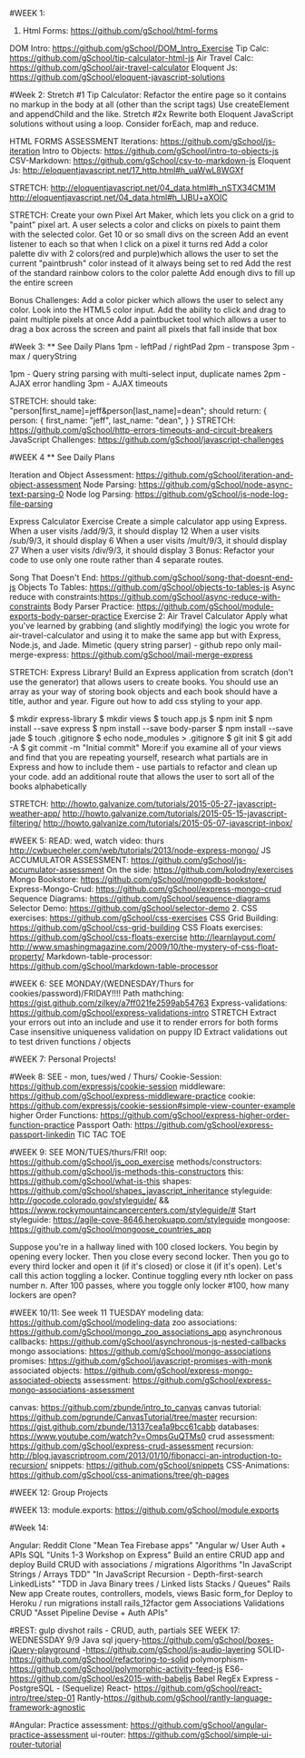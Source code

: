#WEEK 1:
1. Html Forms: https://github.com/gSchool/html-forms

DOM Intro: https://github.com/gSchool/DOM_Intro_Exercise
Tip Calc: https://github.com/gSchool/tip-calculator-html-js
Air Travel Calc: https://github.com/gSchool/air-travel-calculator
Eloquent Js: https://github.com/gSchool/eloquent-javascript-solutions

#Week 2:
Stretch #1
  Tip Calculator: Refactor the entire page so it contains no markup in the body at all (other than the script tags)
  Use createElement and appendChild and the like.
Stretch #2x
Rewrite both Eloquent JavaScript solutions without using a loop. Consider forEach, map and reduce.

HTML FORMS ASSESSMENT
Iterations: https://github.com/gSchool/js-iteration
Intro to Objects: https://github.com/gSchool/intro-to-objects-js
CSV-Markdown: https://github.com/gSchool/csv-to-markdown-js
Eloquent Js: http://eloquentjavascript.net/17_http.html#h_uaWwL8WGXf

STRETCH:
  http://eloquentjavascript.net/04_data.html#h_nSTX34CM1M
  http://eloquentjavascript.net/04_data.html#h_IJBU+aXOIC

STRETCH:
Create your own Pixel Art Maker, which lets you click on a grid to "paint" pixel art.
  A user selects a color and clicks on pixels to paint them with the selected color.
  Get 10 or so small divs on the screen
  Add an event listener to each so that when I click on a pixel it turns red
  Add a color palette div with 2 colors(red and purple)which allows the user to set the current "paintbrush" color instead of it always being set to red
  Add the rest of the standard rainbow colors to the color palette
  Add enough divs to fill up the entire screen

Bonus Challenges:
Add a color picker which allows the user to select any color. Look into the HTML5 color input.
Add the ability to click and drag to paint multiple pixels at once
Add a paintbucket tool which allows a user to drag a box across the screen and paint all pixels that fall inside that box


#Week 3:
** See Daily Plans
1pm - leftPad / rightPad
2pm - transpose
3pm - max / queryString

1pm - Query string parsing with multi-select input, duplicate names
2pm - AJAX error handling
3pm - AJAX timeouts

STRETCH:
should take: "person[first_name]=jeff&person[last_name]=dean";
should return:
{
  person: {
    first_name: "jeff",
    last_name: "dean",
  }
}
STRETCH: https://github.com/gSchool/http-errors-timeouts-and-circuit-breakers
JavaScript Challenges: https://github.com/gSchool/javascript-challenges

#WEEK 4
** See Daily Plans

Iteration and Object Assessment: https://github.com/gSchool/iteration-and-object-assessment
Node Parsing: https://github.com/gSchool/node-async-text-parsing-0
Node log Parsing: https://github.com/gSchool/js-node-log-file-parsing

Express Calculator Exercise
Create a simple calculator app using Express.
When a user visits /add/9/3, it should display 12
When a user visits /sub/9/3, it should display 6
When a user visits /mult/9/3, it should display 27
When a user visits /div/9/3, it should display 3
Bonus: Refactor your code to use only one route rather than 4 separate routes.

Song That Doesn't End: https://github.com/gSchool/song-that-doesnt-end-js
Objects To Tables: https://github.com/gSchool/objects-to-tables-js
Async reduce with constraints:https://github.com/gSchool/async-reduce-with-constraints
Body Parser Practice: https://github.com/gSchool/module-exports-body-parser-practice
Exercise 2: Air Travel Calculator
Apply what you've learned by grabbing (and slightly modifying) the logic you wrote for air-travel-calculator and using it to make the same app but with Express, Node.js, and Jade.
Mimetic (query string parser) - github repo only
mail-merge-express: https://github.com/gSchool/mail-merge-express


STRETCH: Express Library!
Build an Express application from scratch (don't use the generator) that allows users to create books. You should use an array as your way of storing book objects and each book should have a title, author and year. Figure out how to add css styling to your app.

$ mkdir express-library
$ mkdir views
$ touch app.js
$ npm init
$ npm install --save express
$ npm install --save body-parser
$ npm install --save jade
$ touch .gitignore
$ echo node_modules > .gitignore
$ git init
$ git add -A
$ git commit -m "Initial commit"
More:if you examine all of your views and find that you are repeating yourself, research what partials are in Express and how to include them - use partials to refactor and clean up your code.
add an additional route that allows the user to sort all of the books alphabetically

STRETCH:
http://howto.galvanize.com/tutorials/2015-05-27-javascript-weather-app/
http://howto.galvanize.com/tutorials/2015-05-15-javascript-filtering/
http://howto.galvanize.com/tutorials/2015-05-07-javascript-inbox/

#WEEK 5:
READ: wed, watch video: thurs
http://cwbuecheler.com/web/tutorials/2013/node-express-mongo/
JS ACCUMULATOR ASSESSMENT: https://github.com/gSchool/js-accumulator-assessment
On the side: https://github.com/kolodny/exercises
Mongo Bookstore: https://github.com/gSchool/mongodb-bookstore/
Express-Mongo-Crud: https://github.com/gSchool/express-mongo-crud
Sequence Diagrams: https://github.com/gSchool/sequence-diagrams
Selector Demo: https://github.com/gSchool/selector-demo
2. CSS exercises: https://github.com/gSchool/css-exercises
CSS Grid Building: https://github.com/gSchool/css-grid-building
CSS Floats exercises: https://github.com/gSchool/css-floats-exercise
http://learnlayout.com/
http://www.smashingmagazine.com/2009/10/the-mystery-of-css-float-property/
Markdown-table-processor: https://github.com/gSchool/markdown-table-processor

#WEEK 6:
SEE MONDAY/(WEDNESDAY/Thurs for cookies/password)/FRIDAY!!!!
Path mathching: https://gist.github.com/zilkey/a7ff021fe2599ab54763
Express-validations: https://github.com/gSchool/express-validations-intro
STRETCH
  Extract your errors out into an include and use it to render errors for both forms
  Case insensitive uniqueness validation on puppy ID
  Extract validations out to test driven functions / objects

#WEEK 7: Personal Projects!

#Week 8:
SEE - mon, tues/wed / Thurs/
Cookie-Session: https://github.com/expressjs/cookie-session
middleware: https://github.com/gSchool/express-middleware-practice
cookie: https://github.com/expressjs/cookie-session#simple-view-counter-example
higher Order Functions: https://github.com/gSchool/express-higher-order-function-practice
Passport Oath: https://github.com/gSchool/express-passport-linkedin
TIC TAC TOE

#WEEK 9:
SEE MON/TUES/thurs/FRI!
oop: https://github.com/gSchool/js_oop_exercise
methods/constructors: https://github.com/gSchool/js-methods-this-constructors
this: https://github.com/gSchool/what-is-this
shapes: https://github.com/gSchool/shapes_javascript_inheritance
styleguide: http://gocode.colorado.gov/styleguide/ && https://www.rockymountaincancercenters.com/styleguide/#
Start styleguide: https://agile-cove-8646.herokuapp.com/styleguide
mongoose: https://github.com/gSchool/mongoose_countries_app

Suppose you're in a hallway lined with 100 closed lockers. You begin by opening every locker. Then you close every second locker. Then you go to every third locker and open it (if it's closed) or close it (if it's open). Let's call this action toggling a locker. Continue toggling every nth locker on pass number n. After 100 passes, where you toggle only locker #100, how many lockers are open?

#WEEK 10/11:
See week 11 TUESDAY
modeling data: https://github.com/gSchool/modeling-data
zoo associations: https://github.com/gSchool/mongo_zoo_associations_app
asynchronous callbacks: https://github.com/gSchool/asynchronous-js-nested-callbacks
mongo associations: https://github.com/gSchool/mongo-associations
promises: https://github.com/gSchool/javascript-promises-with-monk
associated objects: https://github.com/gSchool/express-mongo-associated-objects
assessment: https://github.com/gSchool/express-mongo-associations-assessment

canvas: https://github.com/zbunde/intro_to_canvas
canvas tutorial: https://github.com/pgrunde/CanvasTutorial/tree/master
recursion: https://gist.github.com/zbunde/13137cea1a9bcc61cabb
databases: https://www.youtube.com/watch?v=OmpsGuQTMs0
crud assessment: https://github.com/gSchool/express-crud-assessment
recursion: http://blog.javascriptroom.com/2013/01/10/fibonacci-an-introduction-to-recursion/
snippets: https://github.com/gSchool/snippets
CSS-Animations: https://github.com/gSchool/css-animations/tree/gh-pages


#WEEK 12: Group Projects

#WEEK 13:
module.exports: https://github.com/gSchool/module.exports

#Week 14:

Angular:
	Reddit Clone
  "Mean Tea Firebase apps"
  "Angular w/ User Auth + APIs
SQL
  "Units 1-3 Workshop on Express"
  Build an entire CRUD app and deploy
  Build CRUD with associations / migrations
Algorithms
  "In JavaScript Strings / Arrays TDD"
  "In JavaScript Recursion - Depth-first-search LinkedLists"
  "TDD in Java Binary trees / Linked lists Stacks / Queues"
Rails
  New app
  Create routes, controllers, models, views
  Basic form_for
  Deploy to Heroku / run migrations
  install rails_12factor gem
  Associations
  Validations
  CRUD
  "Asset Pipeline Devise + Auth APIs"


#REST:
gulp
divshot
rails - CRUD, auth, partials SEE WEEK 17: WEDNESSDAY 9/9
Java
sql
jquery-https://github.com/gSchool/boxes-jQuery-playground
      -https://github.com/gSchool/js-audio-layering
SOLID-https://github.com/gSchool/refactoring-to-solid
polymorphism-https://github.com/gSchool/polymorphic-activity-feed-js
ES6-https://github.com/gSchool/es2015-with-babeljs
Babel
RegEx
Express - PostgreSQL - (Sequelize)
React- https://github.com/gSchool/react-intro/tree/step-01
Rantly-https://github.com/gSchool/rantly-language-framework-agnostic

<!-- angular express mongo
angular express PostgreSQL
react express mongo
react express PostgreSQL
angular rails mongo
angular rails PostgreSQL
react rails mongo
react rails PostgreSQL
php angular
php react
mySQL
Socket.io -->


#Angular:
Practice assessment: https://github.com/gSchool/angular-practice-assessment
ui-router: https://github.com/gSchool/simple-ui-router-tutorial
